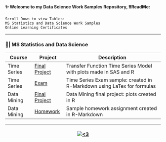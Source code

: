 #### ✨ Welcome to my Data Science Work Samples Repository, ❗❗ReadMe:
<pre><code>Scroll Down to view Tables: 
MS Statistics and Data Science Work Samples
Online Learning Certificates</code></pre>

---------------------------------------------------------------------------------------------------------------------------------------------------------------------------------
<h3 align="left"> 🏫| MS Statistics and Data Science  </h3> 

| Course | Project | Description | 
| -------- | -------- | -------- | 
| Time Series | [Final Project](https://github.com/lkdgooch/work_samples/blob/main/FinalProject.pdf) | Transfer Function Time Series Model with plots made in SAS and R | 
| Time Series | [Exam](https://github.com/lkdgooch/work_samples/blob/main/TSExam1.pdf) | Time Series Exam sample: created in R-Markdown using LaTex for formulas |
| Data Mining | [Final Project](https://github.com/lkdgooch/work_samples/blob/main/FinalProject_DataMining.pdf) | Data Mining final project: plots created in R |
| Data Mining | [Homework](https://github.com/lkdgooch/work_samples/blob/main/DataMiningHW6.pdf) | Sample homework assignment created in R-Markdown |

---------------------------------------------------------------------------------------------------------------------------------------------------------------------------------


<h3 align="center">  <a href="#"><img alt="<3" src="http://ForTheBadge.com/images/badges/built-with-love.svg "></a></h3>

 
